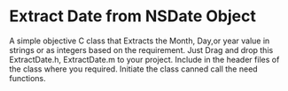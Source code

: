 Extract Date from NSDate Object
================

A simple objective C class that Extracts the Month, Day,or year value in strings or as integers based on the requirement. Just Drag and drop this ExtractDate.h, ExtractDate.m to your project. Include in the header files of the class where you required. Initiate the class canned call the need functions.